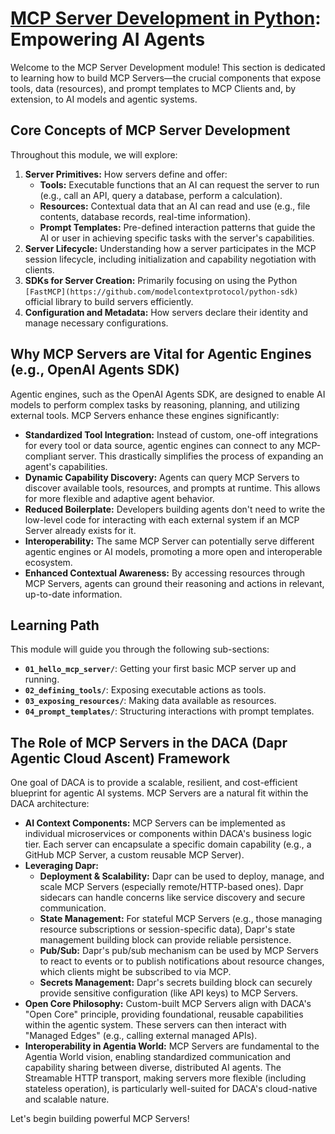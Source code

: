 # [MCP Server Development in Python](https://github.com/modelcontextprotocol/python-sdk): Empowering AI Agents

Welcome to the MCP Server Development module! This section is dedicated to learning how to build MCP Servers—the crucial components that expose tools, data (resources), and prompt templates to MCP Clients and, by extension, to AI models and agentic systems.

## Core Concepts of MCP Server Development

Throughout this module, we will explore:

1.  **Server Primitives:** How servers define and offer:
    - **Tools:** Executable functions that an AI can request the server to run (e.g., call an API, query a database, perform a calculation).
    - **Resources:** Contextual data that an AI can read and use (e.g., file contents, database records, real-time information).
    - **Prompt Templates:** Pre-defined interaction patterns that guide the AI or user in achieving specific tasks with the server's capabilities.
2.  **Server Lifecycle:** Understanding how a server participates in the MCP session lifecycle, including initialization and capability negotiation with clients.
3.  **SDKs for Server Creation:** Primarily focusing on using the Python `[FastMCP](https://github.com/modelcontextprotocol/python-sdk)` official library to build servers efficiently.
4.  **Configuration and Metadata:** How servers declare their identity and manage necessary configurations.

## Why MCP Servers are Vital for Agentic Engines (e.g., OpenAI Agents SDK)

Agentic engines, such as the OpenAI Agents SDK, are designed to enable AI models to perform complex tasks by reasoning, planning, and utilizing external tools. MCP Servers enhance these engines significantly:

- **Standardized Tool Integration:** Instead of custom, one-off integrations for every tool or data source, agentic engines can connect to any MCP-compliant server. This drastically simplifies the process of expanding an agent's capabilities.
- **Dynamic Capability Discovery:** Agents can query MCP Servers to discover available tools, resources, and prompts at runtime. This allows for more flexible and adaptive agent behavior.
- **Reduced Boilerplate:** Developers building agents don't need to write the low-level code for interacting with each external system if an MCP Server already exists for it.
- **Interoperability:** The same MCP Server can potentially serve different agentic engines or AI models, promoting a more open and interoperable ecosystem.
- **Enhanced Contextual Awareness:** By accessing resources through MCP Servers, agents can ground their reasoning and actions in relevant, up-to-date information.

## Learning Path

This module will guide you through the following sub-sections:

- **`01_hello_mcp_server/`**: Getting your first basic MCP server up and running.
- **`02_defining_tools/`**: Exposing executable actions as tools.
- **`03_exposing_resources/`**: Making data available as resources.
- **`04_prompt_templates/`**: Structuring interactions with prompt templates.

## The Role of MCP Servers in the DACA (Dapr Agentic Cloud Ascent) Framework

One goal of DACA is to provide a scalable, resilient, and cost-efficient blueprint for agentic AI systems. MCP Servers are a natural fit within the DACA architecture:

- **AI Context Components:** MCP Servers can be implemented as individual microservices or components within DACA's business logic tier. Each server can encapsulate a specific domain capability (e.g., a GitHub MCP Server, a custom reusable MCP Server).
- **Leveraging Dapr:**
  - **Deployment & Scalability:** Dapr can be used to deploy, manage, and scale MCP Servers (especially remote/HTTP-based ones). Dapr sidecars can handle concerns like service discovery and secure communication.
  - **State Management:** For stateful MCP Servers (e.g., those managing resource subscriptions or session-specific data), Dapr's state management building block can provide reliable persistence.
  - **Pub/Sub:** Dapr's pub/sub mechanism can be used by MCP Servers to react to events or to publish notifications about resource changes, which clients might be subscribed to via MCP.
  - **Secrets Management:** Dapr's secrets building block can securely provide sensitive configuration (like API keys) to MCP Servers.
- **Open Core Philosophy:** Custom-built MCP Servers align with DACA's "Open Core" principle, providing foundational, reusable capabilities within the agentic system. These servers can then interact with "Managed Edges" (e.g., calling external managed APIs).
- **Interoperability in Agentia World:** MCP Servers are fundamental to the Agentia World vision, enabling standardized communication and capability sharing between diverse, distributed AI agents. The Streamable HTTP transport, making servers more flexible (including stateless operation), is particularly well-suited for DACA's cloud-native and scalable nature.

Let's begin building powerful MCP Servers!

